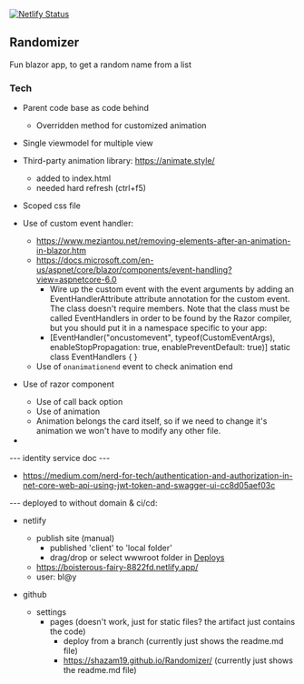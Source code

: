 [![Netlify Status](https://api.netlify.com/api/v1/badges/170e8338-7019-4c00-9226-9b7209854d35/deploy-status)](https://app.netlify.com/sites/boisterous-fairy-8822fd/deploys)

## Randomizer

Fun blazor app, to get a random name from a list



### Tech

- Parent code base as code behind
	- Overridden method for customized animation
	
- Single viewmodel for multiple view

- Third-party animation library: https://animate.style/
	- added to index.html
	- needed hard refresh (ctrl+f5)
	
- Scoped css file

- Use of custom event handler: 
	- https://www.meziantou.net/removing-elements-after-an-animation-in-blazor.htm
	- https://docs.microsoft.com/en-us/aspnet/core/blazor/components/event-handling?view=aspnetcore-6.0
		- Wire up the custom event with the event arguments by adding an EventHandlerAttribute attribute annotation for the custom event. The class doesn't require members. Note that the class must be called EventHandlers in order to be found by the Razor compiler, but you should put it in a namespace specific to your app:
		- [EventHandler("oncustomevent", typeof(CustomEventArgs), enableStopPropagation: true, enablePreventDefault: true)]
		static class EventHandlers
		{
		}
	- Use of `onanimationend` event to check animation end
		
- Use of razor component
	- Use of call back option
	- Use of animation
	- Animation belongs the card itself, so if we need to change it's animation we won't have to modify any other file.

- 

--- identity service doc ---
- https://medium.com/nerd-for-tech/authentication-and-authorization-in-net-core-web-api-using-jwt-token-and-swagger-ui-cc8d05aef03c



--- deployed to without domain & ci/cd: 
- netlify
	- publish site (manual)
		- published 'client' to 'local folder'
		- drag/drop or select wwwroot folder in [Deploys](https://app.netlify.com/sites/boisterous-fairy-8822fd/deploys)
	- https://boisterous-fairy-8822fd.netlify.app/
	- user: bl@y

- github
	- settings
		- pages (doesn't work, just for static files? the artifact just contains the code)
			- deploy from a branch (currently just shows the readme.md file)
			- https://shazam19.github.io/Randomizer/ (currently just shows the readme.md file)


